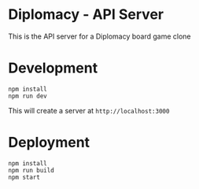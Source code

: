 # Diplomacy - API Server

This is the API server for a Diplomacy board game clone

# Development

```
npm install
npm run dev
```

This will create a server at `http://localhost:3000`

# Deployment

```
npm install
npm run build
npm start
```

